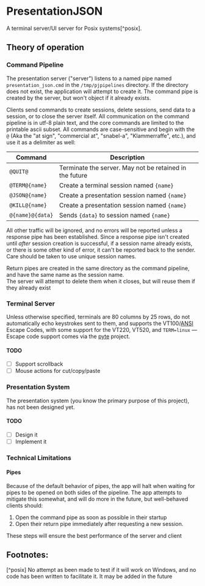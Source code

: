 # PresentationJSON

A terminal server/UI server for Posix systems[^posix].

## Theory of operation

### Command Pipeline
The presentation server ("server") listens to a named pipe named `presentation_json.cmd` in the `/tmp/pjpipelines` 
directory.  If the directory does not exist, the application will attempt to create it.  The command pipe is created by
the server, but won't object if it already exists.

Clients send commands to create sessions, delete sessions, send data to a session, or to close the server itself. All
communication on the command pipeline is in utf-8 plain text, and the core commands are limited to the printable ascii
subset.  All commands are case-sensitive and begin with the `@` (Aka the "at sign", "commercial at", "snabel-a", 
"Klammerraffe", etc.), and use it as a delimiter as well: 

| Command           | Description                                              |
|-------------------|----------------------------------------------------------|
| `@QUIT@`          | Terminate the server.  May not be retained in the future |
| `@TERM@{name}`    | Create a terminal session named `{name}`                 |
| `@JSON@{name}`    | Create a presentation session named `{name}`             |
| `@KILL@{name}`    | Create a presentation session named `{name}`             |
| `@{name}@{data}`  | Sends `{data}` to session named `{name}`                 |

All other traffic will be ignored, and no errors will be reported unless a response pipe has been established. Since a 
response pipe isn't created until *after* session creation is successful, if a session name already exists, or there is
some other kind of error, it can't be reported back to the sender.  Care should be taken to use unique session names.

Return pipes are created in the same directory as the command pipeline, and have the same name as the session name.  
The server will attempt to delete them when it closes, but will reuse them if they already exist


### Terminal Server

Unless otherwise specified, terminals are 80 columns by 25 rows, do not automatically echo keystrokes sent to them, and
supports the VT100/[ANSI](https://en.wikipedia.org/wiki/ANSI_escape_code)  Escape Codes, with some support for the 
VT220, VT520, and `TERM=linux` — Escape code support comes via the [pyte](https://github.com/selectel/pyte) project.

#### TODO

- [ ] Support scrollback
- [ ] Mouse actions for cut/copy/paste

### Presentation System
The presentation system (you know the primary purpose of this project), has not been designed yet.

#### TODO
- [ ] Design it
- [ ] Implement it
 
### Technical Limitations

#### Pipes
Because of the default behavior of pipes, the app will halt when waiting for pipes to be opened on both sides of the
pipeline.  The app attempts to mitigate this somewhat, and will do more in the future, but well-behaved clients should:

1. Open the command pipe as soon as possible in their startup
2. Open their return pipe immediately after requesting a new session.

These steps will ensure the best performance of the server and client

## Footnotes:

[^posix] No attempt as been made to test if it will work on Windows, and no code has been written to facilitate it.
It may be added in the future